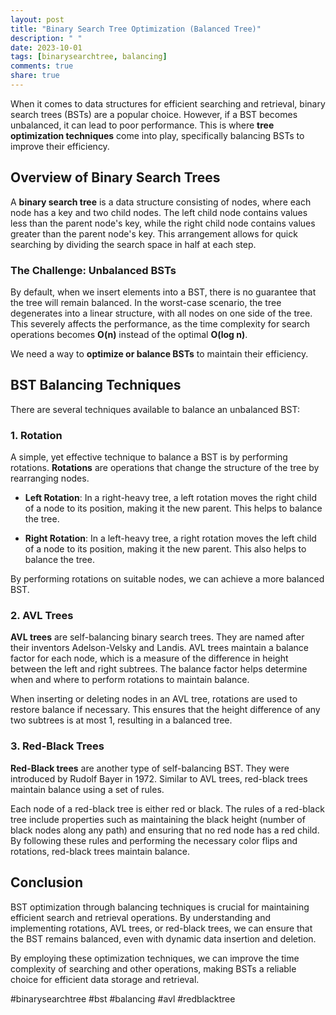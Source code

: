 ```yaml
---
layout: post
title: "Binary Search Tree Optimization (Balanced Tree)"
description: " "
date: 2023-10-01
tags: [binarysearchtree, balancing]
comments: true
share: true
---
```


When it comes to data structures for efficient searching and retrieval, binary search trees (BSTs) are a popular choice. However, if a BST becomes unbalanced, it can lead to poor performance. This is where **tree optimization techniques** come into play, specifically balancing BSTs to improve their efficiency.

## Overview of Binary Search Trees ##

A **binary search tree** is a data structure consisting of nodes, where each node has a key and two child nodes. The left child node contains values less than the parent node's key, while the right child node contains values greater than the parent node's key. This arrangement allows for quick searching by dividing the search space in half at each step.

### The Challenge: Unbalanced BSTs ###

By default, when we insert elements into a BST, there is no guarantee that the tree will remain balanced. In the worst-case scenario, the tree degenerates into a linear structure, with all nodes on one side of the tree. This severely affects the performance, as the time complexity for search operations becomes **O(n)** instead of the optimal **O(log n)**.

We need a way to **optimize or balance BSTs** to maintain their efficiency.

## BST Balancing Techniques ##

There are several techniques available to balance an unbalanced BST:

### 1. Rotation ###

A simple, yet effective technique to balance a BST is by performing rotations. **Rotations** are operations that change the structure of the tree by rearranging nodes.

- **Left Rotation**: In a right-heavy tree, a left rotation moves the right child of a node to its position, making it the new parent. This helps to balance the tree.

- **Right Rotation**: In a left-heavy tree, a right rotation moves the left child of a node to its position, making it the new parent. This also helps to balance the tree.

By performing rotations on suitable nodes, we can achieve a more balanced BST.

### 2. AVL Trees ###

**AVL trees** are self-balancing binary search trees. They are named after their inventors Adelson-Velsky and Landis. AVL trees maintain a balance factor for each node, which is a measure of the difference in height between the left and right subtrees. The balance factor helps determine when and where to perform rotations to maintain balance.

When inserting or deleting nodes in an AVL tree, rotations are used to restore balance if necessary. This ensures that the height difference of any two subtrees is at most 1, resulting in a balanced tree.

### 3. Red-Black Trees ###

**Red-Black trees** are another type of self-balancing BST. They were introduced by Rudolf Bayer in 1972. Similar to AVL trees, red-black trees maintain balance using a set of rules.

Each node of a red-black tree is either red or black. The rules of a red-black tree include properties such as maintaining the black height (number of black nodes along any path) and ensuring that no red node has a red child. By following these rules and performing the necessary color flips and rotations, red-black trees maintain balance.

## Conclusion ##

BST optimization through balancing techniques is crucial for maintaining efficient search and retrieval operations. By understanding and implementing rotations, AVL trees, or red-black trees, we can ensure that the BST remains balanced, even with dynamic data insertion and deletion.

By employing these optimization techniques, we can improve the time complexity of searching and other operations, making BSTs a reliable choice for efficient data storage and retrieval.

#binarysearchtree #bst #balancing #avl #redblacktree